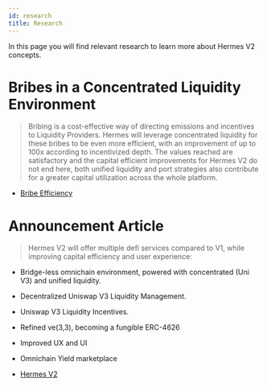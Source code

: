 ```yaml
---
id: research
title: Research
---
```


In this page you will find relevant research to learn more about Hermes V2 concepts.

# Bribes in a Concentrated Liquidity Environment

> Bribing is a cost-effective way of directing emissions and incentives to Liquidity Providers. Hermes will leverage concentrated liquidity for these bribes to be even more efficient, with an improvement of up to 100x according to incentivized depth.
The values reached are satisfactory and the capital efficient improvements for Hermes V2 do not end here, both unified liquidity and port strategies also contribute for a greater capital utilization across the whole platform.


- [Bribe Efficiency](https://medium.com/@maiaDAO/incentives-efficiency-bribes-in-a-concentrated-liquidity-environment-9035317ac5e3)

# Announcement Article

> Hermes V2 will offer multiple defi services compared to V1, while improving capital efficiency and user experience:
- Bridge-less omnichain environment, powered with concentrated (Uni V3) and unified liquidity.
- Decentralized Uniswap V3 Liquidity Management.
- Uniswap V3 Liquidity Incentives.
- Refined ve(3,3), becoming a fungible ERC-4626
- Improved UX and UI
- Omnichain Yield marketplace

- [Hermes V2](https://medium.com/@maiaDAO/hermes-v2-ba2ce011cd4c)
